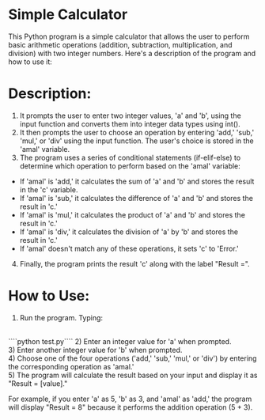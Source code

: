 # Simple Calculator
This Python program is a simple calculator that allows the user to perform basic arithmetic operations (addition, subtraction, multiplication, and division) with two integer numbers. Here's a description of the program and how to use it:

# Description:
1) It prompts the user to enter two integer values, 'a' and 'b', using the input function and converts them into integer data types using int(). <br>
2) It then prompts the user to choose an operation by entering 'add,' 'sub,' 'mul,' or 'div' using the input function. The user's choice is stored in the 'amal' variable. <br>
3) The program uses a series of conditional statements (if-elif-else) to determine which operation to perform based on the 'amal' variable:
+   If 'amal' is 'add,' it calculates the sum of 'a' and 'b' and stores the result in the 'c' variable.
+   If 'amal' is 'sub,' it calculates the difference of 'a' and 'b' and stores the result in 'c.'
+   If 'amal' is 'mul,' it calculates the product of 'a' and 'b' and stores the result in 'c.'
+   If 'amal' is 'div,' it calculates the division of 'a' by 'b' and stores the result in 'c.'
+   If 'amal' doesn't match any of these operations, it sets 'c' to 'Error.'
4) Finally, the program prints the result 'c' along with the label "Result =".
# How to Use:
<ol><li>Run the program. Typing: </li></ol><br>
````python test.py````
2) Enter an integer value for 'a' when prompted. <br>
3) Enter another integer value for 'b' when prompted. <br>
4) Choose one of the four operations ('add,' 'sub,' 'mul,' or 'div') by entering the corresponding operation as 'amal.' <br>
5) The program will calculate the result based on your input and display it as "Result = [value]." <br>

For example, if you enter 'a' as 5, 'b' as 3, and 'amal' as 'add,' the program will display "Result = 8" because it performs the addition operation (5 + 3).
